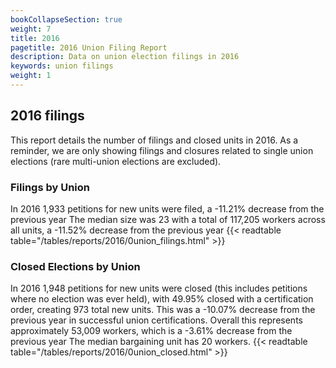 ```yaml
---
bookCollapseSection: true
weight: 7
title: 2016
pagetitle: 2016 Union Filing Report
description: Data on union election filings in 2016
keywords: union filings
weight: 1
---
```


## 2016 filings

This report details the number of filings and closed units in 2016. As a reminder, we are only showing filings and closures related to single union elections (rare multi-union elections are excluded).

### Filings by Union
In 2016 1,933 petitions for new units were filed, a -11.21% decrease from the previous year The median size was 23 with a total of 117,205 workers across all units, a -11.52% decrease from the previous year
{{< readtable table="/tables/reports/2016/0union_filings.html" >}}

### Closed Elections by Union
In 2016 1,948 petitions for new units were closed (this includes petitions where no election was ever held), with 49.95% closed with a certification order, creating 973 total new units. This was a -10.07% decrease from the previous year in successful union certifications. Overall this represents approximately 53,009 workers, which is a -3.61% decrease from the previous year The median bargaining unit has 20 workers.
{{< readtable table="/tables/reports/2016/0union_closed.html" >}}
